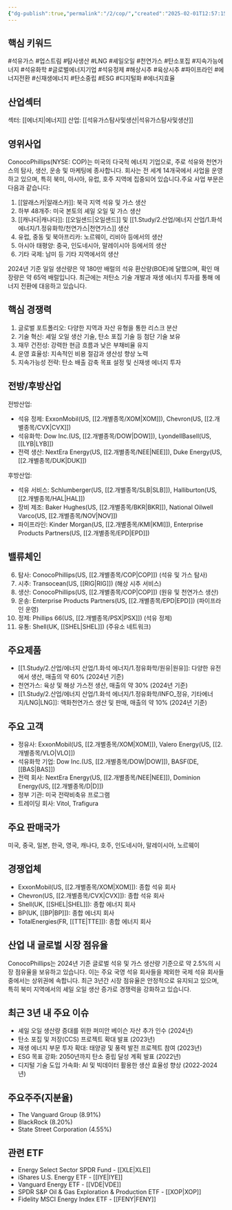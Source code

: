 ```yaml
---
{"dg-publish":true,"permalink":"/2/cop/","created":"2025-02-01T12:57:15.376+09:00","updated":"2025-07-29T21:37:04.498+09:00"}
---
```


## 핵심 키워드

#석유가스 #업스트림 #탐사생산 #LNG #셰일오일 #천연가스 #탄소포집 #지속가능에너지 #석유화학 #글로벌에너지기업 #석유정제 #해상시추 #육상시추 #파이프라인 #에너지전환 #신재생에너지 #탄소중립 #ESG #디지털화 #에너지효율

## 산업섹터

섹터: [[에너지\|에너지]]
산업: [[석유가스탐사및생산\|석유가스탐사및생산]]

## 영위사업

ConocoPhillips(NYSE: COP)는 미국의 다국적 에너지 기업으로, 주로 석유와 천연가스의 탐사, 생산, 운송 및 마케팅에 종사합니다. 회사는 전 세계 14개국에서 사업을 운영하고 있으며, 특히 북미, 아시아, 유럽, 호주 지역에 집중되어 있습니다.주요 사업 부문은 다음과 같습니다:

1. [[알래스카\|알래스카]]: 북극 지역 석유 및 가스 생산
2. 하부 48개주: 미국 본토의 셰일 오일 및 가스 생산
3. [[캐나다\|캐나다]]: [[오일샌드\|오일샌드]] 및 [[1.Study/2.산업/에너지 산업/1.화석 에너지/1.정유화학/천연가스\|천연가스]] 생산
4. 유럽, 중동 및 북아프리카: 노르웨이, 리비아 등에서의 생산
5. 아시아 태평양: 중국, 인도네시아, 말레이시아 등에서의 생산
6. 기타 국제: 남미 등 기타 지역에서의 생산

2024년 기준 일일 생산량은 약 180만 배럴의 석유 환산량(BOE)에 달했으며, 확인 매장량은 약 65억 배럴입니다. 최근에는 저탄소 기술 개발과 재생 에너지 투자를 통해 에너지 전환에 대응하고 있습니다.

## 핵심 경쟁력

1. 글로벌 포트폴리오: 다양한 지역과 자산 유형을 통한 리스크 분산
2. 기술 혁신: 셰일 오일 생산 기술, 탄소 포집 기술 등 첨단 기술 보유
3. 재무 건전성: 강력한 현금 흐름과 낮은 부채비율 유지
4. 운영 효율성: 지속적인 비용 절감과 생산성 향상 노력
5. 지속가능성 전략: 탄소 배출 감축 목표 설정 및 신재생 에너지 투자

## 전방/후방산업

전방산업:

- 석유 정제: ExxonMobil(US, [[2.개별종목/XOM\|XOM]]), Chevron(US, [[2.개별종목/CVX\|CVX]])
- 석유화학: Dow Inc.(US, [[2.개별종목/DOW\|DOW]]), LyondellBasell(US, [[LYB\|LYB]])
- 전력 생산: NextEra Energy(US, [[2.개별종목/NEE\|NEE]]), Duke Energy(US, [[2.개별종목/DUK\|DUK]])

후방산업:

- 석유 서비스: Schlumberger(US, [[2.개별종목/SLB\|SLB]]), Halliburton(US, [[2.개별종목/HAL\|HAL]])
- 장비 제조: Baker Hughes(US, [[2.개별종목/BKR\|BKR]]), National Oilwell Varco(US, [[2.개별종목/NOV\|NOV]])
- 파이프라인: Kinder Morgan(US, [[2.개별종목/KMI\|KMI]]), Enterprise Products Partners(US, [[2.개별종목/EPD\|EPD]])

## 밸류체인

6. 탐사: ConocoPhillips(US, [[2.개별종목/COP\|COP]]) (석유 및 가스 탐사)
7. 시추: Transocean(US, [[RIG\|RIG]]) (해상 시추 서비스)
8. 생산: ConocoPhillips(US, [[2.개별종목/COP\|COP]]) (원유 및 천연가스 생산)
9. 운송: Enterprise Products Partners(US, [[2.개별종목/EPD\|EPD]]) (파이프라인 운영)
10. 정제: Phillips 66(US, [[2.개별종목/PSX\|PSX]]) (석유 정제)
11. 유통: Shell(UK, [[SHEL\|SHEL]]) (주유소 네트워크)

## 주요제품

- [[1.Study/2.산업/에너지 산업/1.화석 에너지/1.정유화학/원유\|원유]]: 다양한 유전에서 생산, 매출의 약 60% (2024년 기준)
- 천연가스: 육상 및 해상 가스전 생산, 매출의 약 30% (2024년 기준)
- [[1.Study/2.산업/에너지 산업/1.화석 에너지/1.정유화학/INFO_정유, 기타에너지/LNG\|LNG]]: 액화천연가스 생산 및 판매, 매출의 약 10% (2024년 기준)

## 주요 고객

- 정유사: ExxonMobil(US, [[2.개별종목/XOM\|XOM]]), Valero Energy(US, [[2.개별종목/VLO\|VLO]])
- 석유화학 기업: Dow Inc.(US, [[2.개별종목/DOW\|DOW]]), BASF(DE, [[BAS\|BAS]])
- 전력 회사: NextEra Energy(US, [[2.개별종목/NEE\|NEE]]), Dominion Energy(US, [[2.개별종목/D\|D]])
- 정부 기관: 미국 전략비축유 프로그램
- 트레이딩 회사: Vitol, Trafigura

## 주요 판매국가

미국, 중국, 일본, 한국, 영국, 캐나다, 호주, 인도네시아, 말레이시아, 노르웨이

## 경쟁업체

- ExxonMobil(US, [[2.개별종목/XOM\|XOM]]): 종합 석유 회사
- Chevron(US, [[2.개별종목/CVX\|CVX]]): 종합 석유 회사
- Shell(UK, [[SHEL\|SHEL]]): 종합 에너지 회사
- BP(UK, [[BP\|BP]]): 종합 에너지 회사
- TotalEnergies(FR, [[TTE\|TTE]]): 종합 에너지 회사

## 산업 내 글로벌 시장 점유율

ConocoPhillips는 2024년 기준 글로벌 석유 및 가스 생산량 기준으로 약 2.5%의 시장 점유율을 보유하고 있습니다. 이는 주요 국영 석유 회사들을 제외한 국제 석유 회사들 중에서는 상위권에 속합니다. 최근 3년간 시장 점유율은 안정적으로 유지되고 있으며, 특히 북미 지역에서의 셰일 오일 생산 증가로 경쟁력을 강화하고 있습니다.

## 최근 3년 내 주요 이슈

- 셰일 오일 생산량 증대를 위한 퍼미안 베이슨 자산 추가 인수 (2024년)
- 탄소 포집 및 저장(CCS) 프로젝트 확대 발표 (2023년)
- 재생 에너지 부문 투자 확대: 태양광 및 풍력 발전 프로젝트 참여 (2023년)
- ESG 목표 강화: 2050년까지 탄소 중립 달성 계획 발표 (2022년)
- 디지털 기술 도입 가속화: AI 및 빅데이터 활용한 생산 효율성 향상 (2022-2024년)

## 주요주주(지분율)

- The Vanguard Group (8.91%)
- BlackRock (8.20%)
- State Street Corporation (4.55%)

## 관련 ETF

- Energy Select Sector SPDR Fund - [[XLE\|XLE]]
- iShares U.S. Energy ETF - [[IYE\|IYE]]
- Vanguard Energy ETF - [[VDE\|VDE]]
- SPDR S&P Oil & Gas Exploration & Production ETF - [[XOP\|XOP]]
- Fidelity MSCI Energy Index ETF - [[FENY\|FENY]]